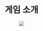 <div align="center">
    <h1>
      게임 소개 
    </h1>
</div>


<div align="center">
  <img src="[https://example.com/image.png](https://github.com/user-attachments/assets/7026bcea-6567-4fad-a0ee-f9862ded87a7)">
</div>

